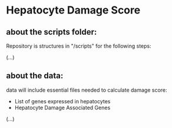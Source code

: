 # Hepatocyte Damage Score

## about the scripts folder:
Repository is structures in "/scripts" for the following steps: 


(...)

## about the data:
data will include essential files needed to calculate damage score: 
  - List of genes expressed in hepatocytes
  - Hepatocyte Damage Associated Genes

(...)

